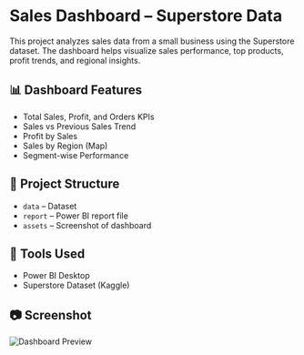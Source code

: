 # Sales Dashboard – Superstore Data

This project analyzes sales data from a small business using the Superstore dataset. The dashboard helps visualize sales performance, top products, profit trends, and regional insights.

## 📊 Dashboard Features
- Total Sales, Profit, and Orders KPIs
- Sales vs Previous Sales Trend
- Profit by Sales
- Sales by Region (Map)
- Segment-wise Performance

## 📁 Project Structure
- `data` – Dataset
- `report` – Power BI report file
- `assets` – Screenshot of dashboard

## 🔧 Tools Used
- Power BI Desktop
- Superstore Dataset (Kaggle)

## 📷 Screenshot

![Dashboard Preview](assets/dashboard_screenshot.png)
